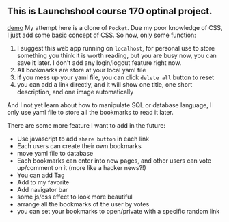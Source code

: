 ## This is Launchshool  course 170 optinal project.

[demo](https://sinatra-pocket.herokuapp.com/)
My attempt here is a clone of `Pocket`.
Due my poor knowledge of CSS, I just add some basic concept of CSS.
So now, only some function:
1. I suggest this web app running on `localhost`, for personal use to store something you think it is worth reading, but you are busy now, you can save it later. I don't add any login/logout feature right now.
2. All bookmarks are store at your local yaml file
3. if you mess up your yaml file, you can click `delete all` button to reset
4. you can add a link directly, and it will show one title, one short description, and one image automatically


And I not yet learn about how to manipulate SQL or database language, I only use yaml file to store all the bookmarks to read it later.

There are some more feature I want to add in the future:

- Use javascript to add `share button` in each link
- Each users can create their own bookmarks
- move yaml file to database
- Each bookmarks can enter into new pages, and other users can vote up/comment on it (more like a hacker news?!)
- You can add Tag
- Add to my favorite
- Add navigator bar
- some js/css effect to look more beautiful
- arrange all the bookmarks of the user by votes
- you can set your bookmarks to open/private with a specific random link 
